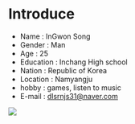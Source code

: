 # Introduce
* Name : InGwon Song
* Gender : Man
* Age : 25
* Education : Inchang High school
* Nation : Republic of Korea
* Location : Namyangju
* hobby : games, listen to music
* E-mail : dlsrnjs31@naver.com

![](https://images.mir.pe/file/7b3f90731c414c7dfb686a9e45d9c3152e90bba7eb2387a5dfdbf5e6b6f5dc01)

